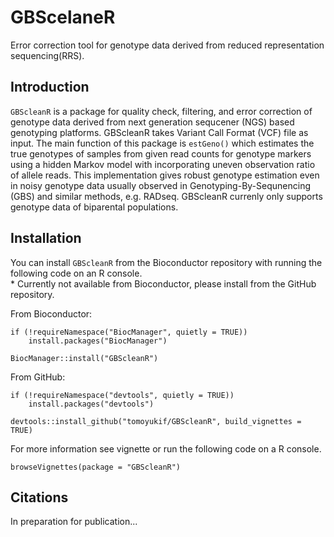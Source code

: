 # GBScelaneR
Error correction tool for genotype data derived from reduced representation 
sequencing(RRS).

## Introduction

`GBScleanR` is a package for quality check, filtering, and error correction of 
genotype data derived from next generation sequcener (NGS) based genotyping 
platforms. GBScleanR takes Variant Call Format (VCF) file as input. The main
function of this package is `estGeno()` which estimates the true genotypes of 
samples from given read counts for genotype markers using a hidden Markov model 
with incorporating uneven observation ratio of allele reads. This implementation
gives robust genotype estimation even in noisy genotype data usually observed in
Genotyping-By-Sequnencing (GBS) and similar methods, e.g. RADseq. GBScleanR 
currenly only supports genotype data of biparental populations.

## Installation
You can install `GBScleanR` from the Bioconductor repository with running the 
following code on an R console.  
 \* Currently not available from Bioconductor, please install from the GitHub 
 repository.

From Bioconductor:
```
if (!requireNamespace("BiocManager", quietly = TRUE))
    install.packages("BiocManager")

BiocManager::install("GBScleanR")
```

From GitHub:
```
if (!requireNamespace("devtools", quietly = TRUE))
    install.packages("devtools")
    
devtools::install_github("tomoyukif/GBScleanR", build_vignettes = TRUE)
```

For more information see vignette or run the following code on a R console.
```
browseVignettes(package = "GBScleanR")
```

## Citations
In preparation for publication...

